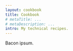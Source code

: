 ```yaml
---
layout: cookbook
title: Cookbook
# metaTitle: ...
# metaDescription: ...
intro: My technical recipes.
---
```


Bacon ipsum.
